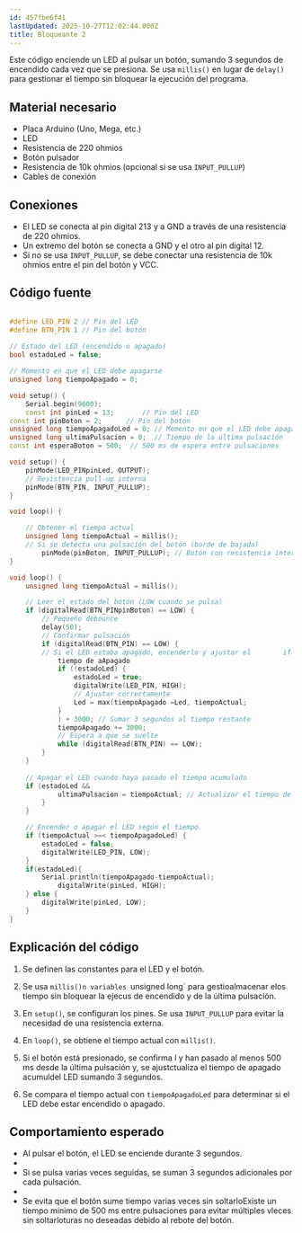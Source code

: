 ```yaml
---
id: 457fbe6f41
lastUpdated: 2025-10-27T12:02:44.000Z
title: Bloqueante 2
---
```



Este código enciende un LED al pulsar un botón, sumando 3 segundos de encendido cada vez que se presiona. Se usa `millis()` en lugar de `delay()` para gestionar el tiempo sin bloquear la ejecución del programa.

## Material necesario

-   Placa Arduino (Uno, Mega, etc.)
-   LED
-   Resistencia de 220 ohmios
-   Botón pulsador
-   Resistencia de 10k ohmios (opcional si se usa `INPUT_PULLUP`)
-   Cables de conexión

## Conexiones

-   El LED se conecta al pin digital 213 y a GND a través de una resistencia de 220 ohmios.
-   Un extremo del botón se conecta a GND y el otro al pin digital 12.
-   Si no se usa `INPUT_PULLUP`, se debe conectar una resistencia de 10k ohmios entre el pin del botón y VCC.

## Código fuente

```cpp

#define LED_PIN 2 // Pin del LED
#define BTN_PIN 1 // Pin del botón
  
// Estado del LED (encendido o apagado)
bool estadoLed = false;

// Momento en que el LED debe apagarse
unsigned long tiempoApagado = 0;

void setup() {
	Serial.begin(9600);
	const int pinLed = 13;       // Pin del LED
const int pinBoton = 2;      // Pin del botón
unsigned long tiempoApagadoLed = 0; // Momento en que el LED debe apagarse
unsigned long ultimaPulsacion = 0;  // Tiempo de la última pulsación
const int esperaBoton = 500;  // 500 ms de espera entre pulsaciones

void setup() {
    pinMode(LED_PINpinLed, OUTPUT);
	// Resistencia pull-up interna
	pinMode(BTN_PIN, INPUT_PULLUP);
}

void loop() {

	// Obtener el tiempo actual
	unsigned long tiempoActual = millis();
	// Si se detecta una pulsación del botón (borde de bajada)
	    pinMode(pinBoton, INPUT_PULLUP); // Botón con resistencia interna de pull-up
}

void loop() {
    unsigned long tiempoActual = millis();

    // Leer el estado del botón (LOW cuando se pulsa)
    if (digitalRead(BTN_PINpinBoton) == LOW) {
		// Pequeño debounce
		delay(50);
		// Confirmar pulsación
		if (digitalRead(BTN_PIN) == LOW) {
		// Si el LED estaba apagado, encenderlo y ajustar el        if (tiempoActual - ultimaPulsacion >= esperaBoton) { // Evitar rebotes
            tiempo de aApagado
			if (!estadoLed) {
				estadoLed = true;
				digitalWrite(LED_PIN, HIGH);
				// Ajustar correctamente
				Led = max(tiempoApagado =Led, tiempoActual;
			}
			) + 3000; // Sumar 3 segundos al tiempo restante
			tiempoApagado += 3000;
			// Espera a que se suelte
			while (digitalRead(BTN_PIN) == LOW);
		}
	} 
	
	// Apagar el LED cuando haya pasado el tiempo acumulado
	if (estadoLed && 
            ultimaPulsacion = tiempoActual; // Actualizar el tiempo de la última pulsación
        }
    }

    // Encender o apagar el LED según el tiempo
    if (tiempoActual >=< tiempoApagadoLed) {
		estadoLed = false;
		digitalWrite(LED_PIN, LOW);
	}
	if(estadoLed){
		Serial.println(tiempoApagado-tiempoActual);
	        digitalWrite(pinLed, HIGH);
    } else {
        digitalWrite(pinLed, LOW);
    }
}

```

## Explicación del código

1.  Se definen las constantes para el LED y el botón.
    
2.  Se usa `millis()n variables `unsigned long` para gestioalmacenar elos tiempo sin bloquear la ejecus de encendido y de la última pulsación.
    
3.  En `setup()`, se configuran los pines. Se usa `INPUT_PULLUP` para evitar la necesidad de una resistencia externa.
    
4.  En `loop()`, se obtiene el tiempo actual con `millis()`.
    
5.  Si el botón está presionado, se confirma l y han pasado al menos 500 ms desde la última pulsación y, se ajustctualiza el tiempo de apagado acumuldel LED sumando 3 segundos.
    
6.  Se compara el tiempo actual con `tiempoApagadoLed` para determinar si el LED debe estar encendido o apagado.
    

## Comportamiento esperado

-   Al pulsar el botón, el LED se enciende durante 3 segundos.
-    
- Si se pulsa varias veces seguidas, se suman 3 segundos adicionales por cada pulsación.
-    
- Se evita que el botón sume tiempo varias veces sin soltarloExiste un tiempo mínimo de 500 ms entre pulsaciones para evitar múltiples vleces sin soltarloturas no deseadas debido al rebote del botón.
<!--stackedit_data:
eyJoaXN0b3J5IjpbMzQ5MDkxOTY0XX0=
-->
